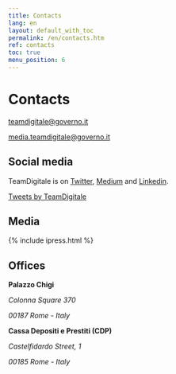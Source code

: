 ```yaml
---
title: Contacts
lang: en
layout: default_with_toc
permalink: /en/contacts.htm
ref: contacts
toc: true
menu_position: 6
---
```

# Contacts

[teamdigitale@governo.it](mailto:teamdigitale@governo.it)

[media.teamdigitale@governo.it](mailto:media.teamdigitale@governo.it)


## Social media
TeamDigitale is on [Twitter](https://twitter.com/ITdigitalteam), [Medium](https://medium.com/team-per-la-trasformazione-digitale/tagged/english-language) and [Linkedin](https://www.linkedin.com/company/15194879/).

<a class="twitter-timeline"  href="https://twitter.com/ITdigitalteam" data-height="400" >Tweets by TeamDigitale</a>


## Media

{% include ipress.html %}
<div id="content-ipress" data-key="01e87bed-f52e-4d6d-af32-c4ea59fd300a" data-lang="en" data-size="10" ></div>
<script type="text/javascript" src="/js/ipress.js"></script>

## Offices


**Palazzo Chigi**

*Colonna Square 370*

*00187 Rome - Italy*


**Cassa Depositi e Prestiti (CDP)**

*Castelfidardo Street, 1*

*00185 Rome - Italy*

